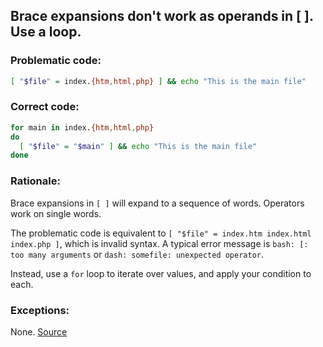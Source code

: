 ## Brace expansions don't work as operands in [ ]. Use a loop.

### Problematic code:

```sh
[ "$file" = index.{htm,html,php} ] && echo "This is the main file"

```

### Correct code:

```sh
for main in index.{htm,html,php}
do
  [ "$file" = "$main" ] && echo "This is the main file"
done
```

### Rationale:

Brace expansions in `[ ]` will expand to a sequence of words. Operators work on single words.

The problematic code is equivalent to `[ "$file" = index.htm index.html index.php ]`, which is invalid syntax. A typical error message is `bash: [: too many arguments` or `dash: somefile: unexpected operator`. 

Instead, use a `for` loop to iterate over values, and apply your condition to each.

### Exceptions:

None.
[Source](https://github.com/koalaman/shellcheck/wiki/SC2200)

